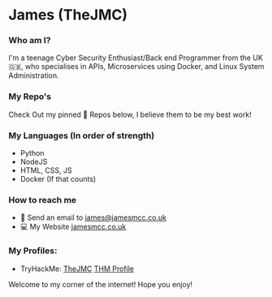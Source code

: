 # James (TheJMC)

### Who am I?
I'm a teenage Cyber Security Enthusiast/Back end Programmer from the UK :uk:, who specialises in APIs, Microservices using Docker, and Linux System Administration.

### My Repo's 
Check Out my pinned :pushpin: Repos below, I believe them to be my best work!

### My Languages (In order of strength)
- Python 
- NodeJS
- HTML, CSS, JS
- Docker (If that counts)

### How to reach me
- :email: Send an email to [james@jamesmcc.co.uk](mailto:james@jamesmcc.co.uk)
- :computer: My Website [jamesmcc.co.uk](http://jamesmcc.co.uk)

### My Profiles:
- TryHackMe: [TheJMC](https://tryhackme.com/p/TheJMC)
[THM Profile](https://tryhackme-badges.s3.amazonaws.com/TheJMC.png)

Welcome to my corner of the internet! Hope you enjoy!
